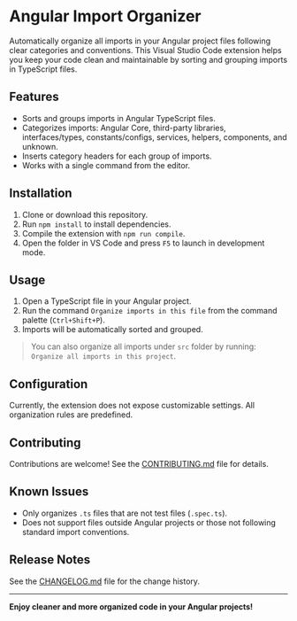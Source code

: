 # Angular Import Organizer

Automatically organize all imports in your Angular project files following clear categories and conventions. This Visual Studio Code extension helps you keep your code clean and maintainable by sorting and grouping imports in TypeScript files.

## Features

- Sorts and groups imports in Angular TypeScript files.
- Categorizes imports: Angular Core, third-party libraries, interfaces/types, constants/configs, services, helpers, components, and unknown.
- Inserts category headers for each group of imports.
- Works with a single command from the editor.

## Installation

1. Clone or download this repository.
2. Run `npm install` to install dependencies.
3. Compile the extension with `npm run compile`.
4. Open the folder in VS Code and press `F5` to launch in development mode.

## Usage

1. Open a TypeScript file in your Angular project.
2. Run the command `Organize imports in this file` from the command palette (`Ctrl+Shift+P`).
3. Imports will be automatically sorted and grouped.

> You can also organize all imports under `src` folder by running: `Organize all imports in this project`.

## Configuration

Currently, the extension does not expose customizable settings. All organization rules are predefined.

## Contributing

Contributions are welcome! See the [CONTRIBUTING.md](CONTRIBUTING.md) file for details.

## Known Issues

- Only organizes `.ts` files that are not test files (`.spec.ts`).
- Does not support files outside Angular projects or those not following standard import conventions.

## Release Notes

See the [CHANGELOG.md](CHANGELOG.md) file for the change history.

---

**Enjoy cleaner and more organized code in your Angular projects!**
